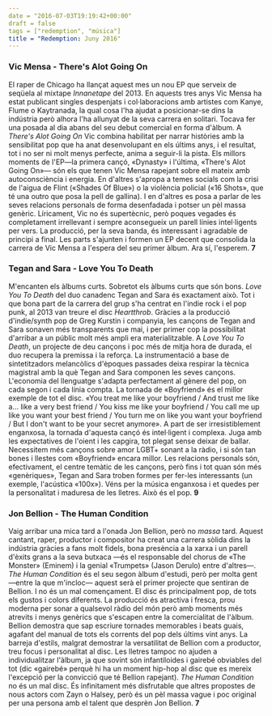 ```yaml
---
date = "2016-07-03T19:19:42+00:00"
draft = false
tags = ["redemption", "música"]
title = "Redemption: Juny 2016"
---
```

<!-- more -->

### Vic Mensa - There's Alot Going On

El raper de Chicago ha llançat aquest mes un nou EP que serveix de seqüela al mixtape *Innanetape* del 2013. En aquests tres anys Vic Mensa ha estat publicant singles despenjats i col·laboracions amb artistes com Kanye, Flume o Kaytranada, la qual cosa l'ha ajudat a posicionar-se dins la indústria però alhora l'ha allunyat de la seva carrera en solitari. Tocava fer una posada al dia abans del seu debut comercial en forma d'àlbum. A *There's Alot Going On* Vic combina habilitat per narrar històries amb la sensibilitat pop que ha anat desenvolupant en els últims anys, i el resultat, tot i no ser ni molt menys perfecte, anima a seguir-li la pista. Els millors moments de l'EP—la primera cançó, «Dynasty» i l'última, «There's Alot Going On»— són els que tenen Vic Mensa rapejant sobre ell mateix amb autoconsciència i energia. En d'altres s'apropa a temes socials com la crisi de l'aigua de Flint («Shades Of Blue») o la violència policial («16 Shots», que té una outro que posa la pell de gallina). I en d'altres es posa a parlar de les seves relacions personals de forma desenfadada i potser un pèl massa genèric. Líricament, Vic no és supertècnic, però poques vegades és completament irrellevant i sempre aconsegueix un parell línies intel·ligents per vers. La producció, per la seva banda, és interessant i agradable de principi a final. Les parts s'ajunten i formen un EP decent que consolida la carrera de Vic Mensa a l'espera del seu primer àlbum. Ara sí, l'esperem. **7**

### Tegan and Sara - Love You To Death

M'encanten els àlbums curts. Sobretot els àlbums curts que són bons. *Love You To Death* del duo canadenc Tegan and Sara és exactament això. Tot i que bona part de la carrera del grup s'ha centrat en l'indie rock i el pop punk, al 2013 van treure el disc *Heartthrob*. Gràcies a la producció d'indie/synth pop de Greg Kurstin i companyia, les cançons de Tegan and Sara sonaven més transparents que mai, i per primer cop la possibilitat d'arribar a un públic molt més ampli era materialitzable. A *Love You To Death*, un projecte de deu cançons i poc més de mitja hora de durada, el duo recupera la premissa i la reforça. La instrumentació a base de sintetitzadors melancòlics d'èpoques passades deixa respirar la tècnica magistral amb la què Tegan and Sara componen les seves cançons. L'economia del llenguatge s'adapta perfectament al gènere del pop, on cada segon i cada línia compta. La tornada de «Boyfriend» és el millor exemple de tot el disc. «You treat me like your boyfriend
/ And trust me like a... like a very best friend / You kiss me like your boyfriend / You call me up like you want your best friend / You turn me on like you want your boyfriend / But I don't want to be your secret anymore». A part de ser irresistiblement enganxosa, la tornada d'aquesta cançó és intel·ligent i complexa. Juga amb les expectatives de l'oient i les capgira, tot plegat sense deixar de ballar. Necessitem més cançons sobre amor LGBT+ sonant a la ràdio, i si són tan bones i llestes com «Boyfriend» encara millor. Les relacions personals són, efectivament, el centre temàtic de les cançons, però fins i tot quan són més «genèriques», Tegan and Sara troben formes per fer-les interessants (un exemple, l'acústica «100x»). Véns per la música enganxosa i et quedes per la personalitat i maduresa de les lletres. Això és el pop. **9**

### Jon Bellion - The Human Condition

Vaig arribar una mica tard a l'onada Jon Bellion, però no *massa* tard. Aquest cantant, raper, productor i compositor ha creat una carrera sòlida dins la indústria gràcies a fans molt fidels, bona presència a la xarxa i un parell d'èxits grans a la seva butxaca —és el responsable del chorus de «The Monster» (Eminem) i la genial «Trumpets» (Jason Derulo) entre d'altres—. *The Human Condition* és el seu segon àlbum d'estudi, però per molta gent —entre la que m'incloc— aquest serà el primer projecte que sentiran de Bellion. I no és un mal començament. El disc és principalment pop, de tots els gustos i colors diferents. La producció és atractiva i fresca, prou moderna per sonar a qualsevol ràdio del món però amb moments més atrevits i menys genèrics que s'escapen entre la comercialitat de l'àlbum. Bellion demostra que sap escriure tornades memorables i beats guais, agafant del manual de tots els corrents del pop dels últims vint anys. La barreja d'estils, malgrat demostrar la versatilitat de Bellion com a productor, treu focus i personalitat al disc. Les lletres tampoc no ajuden a individualitzar l'àlbum, ja que sovint són infantiloides i gairebé obviables del tot (dic «gairebé» perquè hi ha un moment hip-hop al disc que es mereix l'excepció per la convicció que té Bellion rapejant). *The Human Condition* no és un mal disc. És infinitament més disfrutable que altres propostes de nous actors com Zayn o Halsey, però és un pèl massa vague i poc original per una persona amb el talent que desprèn Jon Bellion. **7**